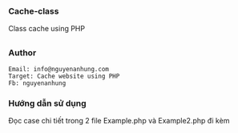 ### Cache-class
Class cache using PHP
## 
### Author
	Email: info@nguyenanhung.com
	Target: Cache website using PHP
	Fb: nguyenanhung
### Hướng dẫn sử dụng
Đọc case chi tiết trong 2 file Example.php và Example2.php đi kèm